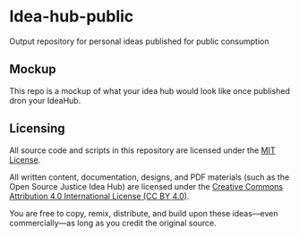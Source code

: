 # Idea-hub-public
Output repository for personal ideas published for public consumption 

## Mockup
This repo is a mockup of what your idea hub would look like once published dron your IdeaHub. 

## Licensing

All source code and scripts in this repository are licensed under the [MIT License](./LICENSE).

All written content, documentation, designs, and PDF materials (such as the Open Source Justice Idea Hub) are licensed under the [Creative Commons Attribution 4.0 International License (CC BY 4.0)](https://creativecommons.org/licenses/by/4.0/).

You are free to copy, remix, distribute, and build upon these ideas—even commercially—as long as you credit the original source.
